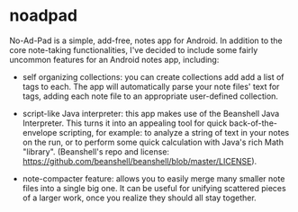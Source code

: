 # noadpad
No-Ad-Pad is a simple, add-free, notes app for Android. In addition to the core note-taking functionalities, 
I've decided to include some fairly uncommon features for an Android notes app, including:

- self organizing collections: you can create collections add add a list of tags to each.
 The app will automatically parse your note files' text for tags, adding each note 
 file to an appropriate user-defined collection.
 
- script-like Java interpreter: this app makes use of the Beanshell Java Interpreter. This turns 
it into an appealing tool for quick back-of-the-envelope scripting, for example: 
to analyze a string of text in your notes  on the run, or to perform some quick 
calculation with Java's rich Math "library". (Beanshell's repo and license: https://github.com/beanshell/beanshell/blob/master/LICENSE).

- note-compacter feature: allows you to easily merge many smaller note files into a single big one. It can be useful
for unifying scattered pieces of a larger work, once you realize they should all stay together.

